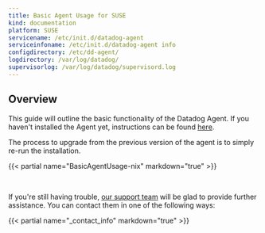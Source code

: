 ```yaml
---
title: Basic Agent Usage for SUSE
kind: documentation
platform: SUSE
servicename: /etc/init.d/datadog-agent
serviceinfoname: /etc/init.d/datadog-agent info
configdirectory: /etc/dd-agent/
logdirectory: /var/log/datadog/
supervisorlog: /var/log/datadog/supervisord.log
---
```


<!--
======================================================
Overview
======================================================
-->

## Overview

This guide will outline the basic functionality of the Datadog Agent.
If you haven't installed the Agent yet, instructions can be found
<a href='https://app.datadoghq.com/account/settings#agent/centos'>here</a>.

The process to upgrade from the previous version of the agent is to simply re-run the installation.

{{< partial name="BasicAgentUsage-nix" markdown="true" >}}

<br/>

If you're still having trouble, [our support team](/help) will be glad to provide further assistance.
You can contact them in one of the following ways:

{{< partial name="_contact_info" markdown="true" >}}
